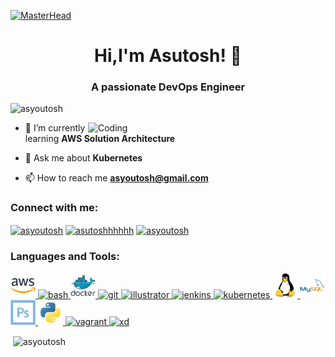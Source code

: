 
[![MasterHead](https://img.freepik.com/free-vector/code-typing-concept-illustration_114360-3866.jpg?w=2000&t=st=1686121983~exp=1686122583~hmac=42c18af628a1f2b24d1accc0b516b30967e5a13a8bbbfcd9e849e2663113b3fa)]()

<h1 align="center">Hi,I'm Asutosh! 👋</h1>
<h3 align="center">A passionate DevOps Engineer</h3>

<p align="left"> <img src="https://komarev.com/ghpvc/?username=asyoutosh&label=Profile%20views&color=0e75b6&style=flat" alt="asyoutosh" /> </p>

<img align="right" alt="Coding" width="380" src="https://img.freepik.com/free-vector/coding-concept-illustration_114360-1155.jpg?w=1380&t=st=1686120549~exp=1686121149~hmac=b144fd1947509a8f02328f85ffd78f7a819fc81157e4728ffd7449b7396791c6">

- 🌱 I’m currently learning **AWS Solution Architecture**

- 💬 Ask me about **Kubernetes**

- 📫 How to reach me **asyoutosh@gmail.com**

<h3 align="left">Connect with me:</h3>
<p align="left">
<a href="https://linkedin.com/in/asyoutosh" target="blank"><img align="center" src="https://raw.githubusercontent.com/rahuldkjain/github-profile-readme-generator/master/src/images/icons/Social/linked-in-alt.svg" alt="asyoutosh" height="30" width="40" /></a>
<a href="https://instagram.com/asutoshhhhhh" target="blank"><img align="center" src="https://raw.githubusercontent.com/rahuldkjain/github-profile-readme-generator/master/src/images/icons/Social/instagram.svg" alt="asutoshhhhhh" height="30" width="40" /></a>
<a href="https://www.leetcode.com/asyoutosh" target="blank"><img align="center" src="https://raw.githubusercontent.com/rahuldkjain/github-profile-readme-generator/master/src/images/icons/Social/leet-code.svg" alt="asyoutosh" height="30" width="40" /></a>
</p>

<h3 align="left">Languages and Tools:</h3>
<p align="left"> <a href="https://aws.amazon.com" target="_blank" rel="noreferrer"> <img src="https://raw.githubusercontent.com/devicons/devicon/master/icons/amazonwebservices/amazonwebservices-original-wordmark.svg" alt="aws" width="40" height="40"/> </a> <a href="https://www.gnu.org/software/bash/" target="_blank" rel="noreferrer"> <img src="https://www.vectorlogo.zone/logos/gnu_bash/gnu_bash-icon.svg" alt="bash" width="40" height="40"/> </a> <a href="https://www.docker.com/" target="_blank" rel="noreferrer"> <img src="https://raw.githubusercontent.com/devicons/devicon/master/icons/docker/docker-original-wordmark.svg" alt="docker" width="40" height="40"/> </a> <a href="https://git-scm.com/" target="_blank" rel="noreferrer"> <img src="https://www.vectorlogo.zone/logos/git-scm/git-scm-icon.svg" alt="git" width="40" height="40"/> </a> <a href="https://www.adobe.com/in/products/illustrator.html" target="_blank" rel="noreferrer"> <img src="https://www.vectorlogo.zone/logos/adobe_illustrator/adobe_illustrator-icon.svg" alt="illustrator" width="40" height="40"/> </a> <a href="https://www.jenkins.io" target="_blank" rel="noreferrer"> <img src="https://www.vectorlogo.zone/logos/jenkins/jenkins-icon.svg" alt="jenkins" width="40" height="40"/> </a> <a href="https://kubernetes.io" target="_blank" rel="noreferrer"> <img src="https://www.vectorlogo.zone/logos/kubernetes/kubernetes-icon.svg" alt="kubernetes" width="40" height="40"/> </a> <a href="https://www.linux.org/" target="_blank" rel="noreferrer"> <img src="https://raw.githubusercontent.com/devicons/devicon/master/icons/linux/linux-original.svg" alt="linux" width="40" height="40"/> </a> <a href="https://www.mysql.com/" target="_blank" rel="noreferrer"> <img src="https://raw.githubusercontent.com/devicons/devicon/master/icons/mysql/mysql-original-wordmark.svg" alt="mysql" width="40" height="40"/> </a> <a href="https://www.photoshop.com/en" target="_blank" rel="noreferrer"> <img src="https://raw.githubusercontent.com/devicons/devicon/master/icons/photoshop/photoshop-line.svg" alt="photoshop" width="40" height="40"/> </a> <a href="https://www.python.org" target="_blank" rel="noreferrer"> <img src="https://raw.githubusercontent.com/devicons/devicon/master/icons/python/python-original.svg" alt="python" width="40" height="40"/> </a> <a href="https://www.vagrantup.com/" target="_blank" rel="noreferrer"> <img src="https://www.vectorlogo.zone/logos/vagrantup/vagrantup-icon.svg" alt="vagrant" width="40" height="40"/> </a> <a href="https://www.adobe.com/products/xd.html" target="_blank" rel="noreferrer"> <img src="https://cdn.worldvectorlogo.com/logos/adobe-xd.svg" alt="xd" width="40" height="40"/> </a> </p>

<p>&nbsp;<img align="center" src="https://github-readme-stats.vercel.app/api?username=asyoutosh&show_icons=true&theme=radical" alt="asyoutosh" /></p>



